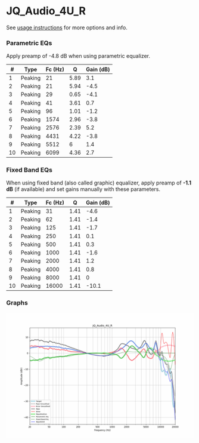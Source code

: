 # JQ_Audio_4U_R
See [usage instructions](https://github.com/jaakkopasanen/AutoEq#usage) for more options and info.

### Parametric EQs
Apply preamp of -4.8 dB when using parametric equalizer.

|   # | Type    |   Fc (Hz) |    Q |   Gain (dB) |
|-----|---------|-----------|------|-------------|
|   1 | Peaking |        21 | 5.89 |         3.1 |
|   2 | Peaking |        21 | 5.94 |        -4.5 |
|   3 | Peaking |        29 | 0.65 |        -4.1 |
|   4 | Peaking |        41 | 3.61 |         0.7 |
|   5 | Peaking |        96 | 1.01 |        -1.2 |
|   6 | Peaking |      1574 | 2.96 |        -3.8 |
|   7 | Peaking |      2576 | 2.39 |         5.2 |
|   8 | Peaking |      4431 | 4.22 |        -3.8 |
|   9 | Peaking |      5512 | 6    |         1.4 |
|  10 | Peaking |      6099 | 4.36 |         2.7 |

### Fixed Band EQs
When using fixed band (also called graphic) equalizer, apply preamp of **-1.1 dB** (if available) and set gains manually with these parameters.

|   # | Type    |   Fc (Hz) |    Q |   Gain (dB) |
|-----|---------|-----------|------|-------------|
|   1 | Peaking |        31 | 1.41 |        -4.6 |
|   2 | Peaking |        62 | 1.41 |        -1.4 |
|   3 | Peaking |       125 | 1.41 |        -1.7 |
|   4 | Peaking |       250 | 1.41 |         0.1 |
|   5 | Peaking |       500 | 1.41 |         0.3 |
|   6 | Peaking |      1000 | 1.41 |        -1.6 |
|   7 | Peaking |      2000 | 1.41 |         1.2 |
|   8 | Peaking |      4000 | 1.41 |         0.8 |
|   9 | Peaking |      8000 | 1.41 |         0   |
|  10 | Peaking |     16000 | 1.41 |       -10.1 |

### Graphs
![](./JQ_Audio_4U_R.png)
